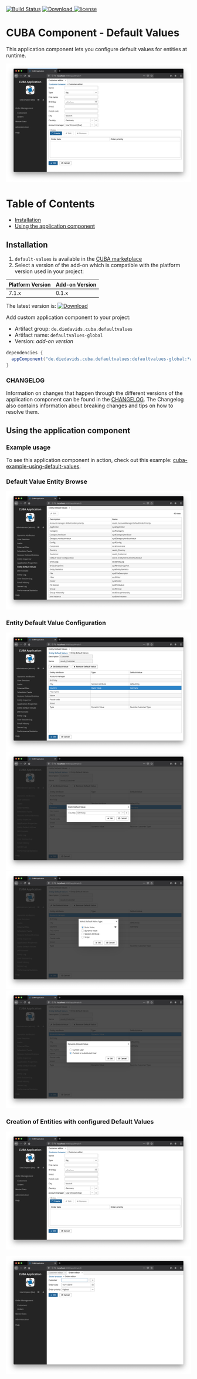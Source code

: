 [![Build Status](https://travis-ci.com/mariodavid/cuba-component-default-values.svg?branch=master)](https://travis-ci.com/mariodavid/cuba-component-default-values)
[ ![Download](https://api.bintray.com/packages/mariodavid/cuba-components/cuba-component-default-values/images/download.svg) ](https://bintray.com/mariodavid/cuba-components/cuba-component-default-values/_latestVersion)
[![license](https://img.shields.io/badge/license-Apache%20License%202.0-blue.svg?style=flat)](http://www.apache.org/licenses/LICENSE-2.0)

# CUBA Component - Default Values

This application component lets you configure default values for entities at runtime.


![Customer Editor with default values](https://github.com/mariodavid/cuba-component-default-values/blob/master/img/6-customer-edit.png)


Table of Contents
=================

  * [Installation](#installation)
  * [Using the application component](#using-the-application-component)


## Installation

1. `default-values` is available in the [CUBA marketplace](https://www.cuba-platform.com/marketplace/default-values)
2. Select a version of the add-on which is compatible with the platform version used in your project:

| Platform Version | Add-on Version |
| ---------------- | -------------- |
| 7.1.x            | 0.1.x          |


The latest version is: [ ![Download](https://api.bintray.com/packages/mariodavid/cuba-components/cuba-component-default-values/images/download.svg) ](https://bintray.com/mariodavid/cuba-components/cuba-component-default-values/_latestVersion)

Add custom application component to your project:

* Artifact group: `de.diedavids.cuba.defaultvalues`
* Artifact name: `defaultvalues-global`
* Version: *add-on version*

```groovy
dependencies {
  appComponent("de.diedavids.cuba.defaultvalues:defaultvalues-global:*addon-version*")
}
```


### CHANGELOG

Information on changes that happen through the different versions of the application component can be found in the [CHANGELOG](https://github.com/mariodavid/cuba-component-default-values/blob/master/CHANGELOG.md).
The Changelog also contains information about breaking changes and tips on how to resolve them.



## Using the application component


### Example usage
To see this application component in action, check out this example: [cuba-example-using-default-values](https://github.com/mariodavid/cuba-example-using-default-values).

### Default Value Entity Browse
![Default Value Entity Browse](/img/1-default-value-entity-browse.png)

### Entity Default Value Configuration
![Customer Editor with default values](/img/2-default-value-entity-edit.png)
![Customer Editor with default values](/img/3-default-value-entity-edit-attribute-static-value-edit.png)
![Customer Editor with default values](/img/4-default-value-entity-edit-new.png)
![Customer Editor with default values](/img/5-default-value-entity-edit-new-dynamic-value.png)

### Creation of Entities with configured Default Values
![Customer Editor with default values](/img/6-customer-edit.png)

![Customer Editor with default values](/img/7-order-edit.png)

